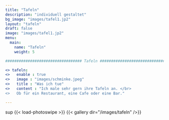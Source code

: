 ```yaml
---
title: "Tafeln"
description: "individuell gestaltet"
bg_image: "images/tafel1.jp2"
layout: "tafeln"
draft: false
image: "images/tafel1.jp2"
menu:
  main:
    name: "Tafeln"
    weight: 5

################################## Tafeln #####################################

<> tafeln:
<>   enable : true
<>   image : "images/schminke.jpeg"
<>   title : "Was ich tue"
<>   content : "Ich male sehr gern ihre Tafeln an. </br>
<>   Ob für ein Restaurant, eine Cafe oder eine Bar."

---
```

sup
{{< load-photoswipe >}}
{{< gallery dir="/images/tafeln" />}}


